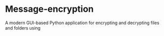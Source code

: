 # Message-encryption
A modern GUI-based Python application for encrypting and decrypting files and folders using 
